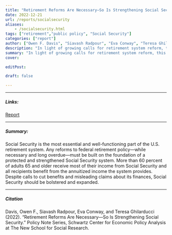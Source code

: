 ```yaml
---
title: "Retirement Reforms Are Necessary—So Is Strengthening Social Security" 
date: 2022-12-21
url: /reports/socialsecurity
aliases: 
    - /socialsecurity.html
tags: ["retirement","public policy", "Social Security"]
categories: ["report"]
author: ["Owen F. Davis", "Siavash Radpour", "Eva Conway", "Teresa Ghilarducci"]
description: "In light of growing calls for retirement system reform, this report assesses the economic effects of Social Security." 
summary: "In light of growing calls for retirement system reform, this report assesses the economic effects of Social Security, concluding that any reforms to federal retirement policy must be built on the foundation of a protected and strengthened Social Security system."
cover:

editPost:

draft: false 

---
```


---

##### Links:

[Report](https://www.economicpolicyresearch.org/images/Retirement_Project/Policy_Notes/2022/Dec_Social_Security/Social_Security_Policy_Note_Dec_2022.pdf)

---

##### Summary:

Social Security is the most essential and well-functioning part of the U.S. retirement system. Any reforms to federal retirement policy—while necessary and long overdue—must be built on the foundation of a protected and strengthened Social Security system. More than 60 percent of adults 65 and older receive most of their income from Social Security and all recipients benefit from the annuitized income the system provides. Despite calls to cut benefits and misleading claims about its finances, Social Security should be bolstered and expanded.

---

##### Citation

Davis, Owen F., Siavash Radpour, Eva Conway, and Teresa Ghilarducci (2022). “Retirement Reforms Are Necessary—So Is Strengthening Social Security.” Policy Note Series, Schwartz Center for Economic Policy Analysis at The New School for Social Research. 